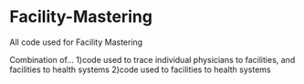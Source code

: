 # Facility-Mastering
All code used for Facility Mastering

Combination of...
1)code used to trace individual physicians to facilities, and facilities to health systems
2)code used to facilities to health systems
